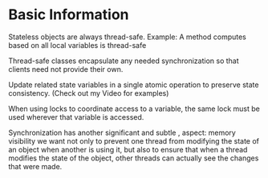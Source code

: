 # Basic Information


 Stateless objects are always thread-safe. 
    Example: A method computes based on all local variables is thread-safe
    
 Thread-safe classes encapsulate any needed synchronization so that clients need not provide their own.

 Update related state variables in a single atomic operation to preserve state consistency. (Check out my Video for examples)

 When using locks to coordinate access to a variable, the same lock must be used wherever that variable is accessed.
 
 Synchronization has another significant and subtle , aspect: memory visibility
 we want not only to prevent one thread from modifying the state of an object when another is using it, but also to ensure that when a thread modifies the state of the object, other threads can actually see the changes that were made.
 
 
